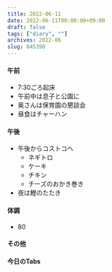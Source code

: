 ```yaml
---
title: 2022-06-11
date: 2022-06-11T00:00:00+09:00
draft: false
tags: ["diary", ""]
archives: 2022-06
slug: 845398
---
```

#### 午前
- 7:30ごろ起床
- 午前中は息子と公園に
- 奥さんは保育園の懇談会
- 昼食はチャーハン
#### 午後
- 午後からコストコへ
  - ネギトロ
  - ケーキ
  - チキン
  - チーズのおかき巻き
- 夜は鰹のたたき
#### 体調
- 80
#### その他
#### 今日のTabs